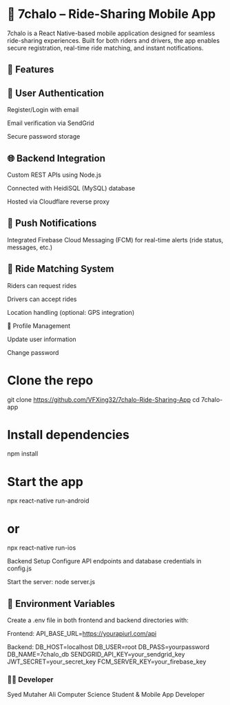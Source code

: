 # 🚗 7chalo – Ride-Sharing Mobile App
7chalo is a React Native-based mobile application designed for seamless ride-sharing experiences. Built for both riders and drivers, the app enables secure registration, real-time ride matching, and instant notifications.

## 📱 Features
## 🔐 User Authentication

Register/Login with email

Email verification via SendGrid

Secure password storage

## 🌐 Backend Integration

Custom REST APIs using Node.js

Connected with HeidiSQL (MySQL) database

Hosted via Cloudflare reverse proxy

## 🔔 Push Notifications

Integrated Firebase Cloud Messaging (FCM) for real-time alerts (ride status, messages, etc.)

## 📍 Ride Matching System

Riders can request rides

Drivers can accept rides

Location handling (optional: GPS integration)

👤 Profile Management

Update user information

Change password

# Clone the repo
git clone https://github.com/VFXing32/7chalo-Ride-Sharing-App
cd 7chalo-app

# Install dependencies
npm install

# Start the app
npx react-native run-android
# or
npx react-native run-ios

Backend Setup
Configure API endpoints and database credentials in config.js

Start the server:
node server.js

## 🔐 Environment Variables
Create a .env file in both frontend and backend directories with:

Frontend:
API_BASE_URL=https://yourapiurl.com/api

Backend:
DB_HOST=localhost
DB_USER=root
DB_PASS=yourpassword
DB_NAME=7chalo_db
SENDGRID_API_KEY=your_sendgrid_key
JWT_SECRET=your_secret_key
FCM_SERVER_KEY=your_firebase_key

### 👨‍💻 Developer
Syed Mutaher Ali
Computer Science Student & Mobile App Developer
